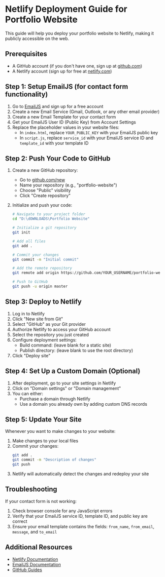 # Netlify Deployment Guide for Portfolio Website

This guide will help you deploy your portfolio website to Netlify, making it publicly accessible on the web.

## Prerequisites

- A GitHub account (if you don't have one, sign up at [github.com](https://github.com))
- A Netlify account (sign up for free at [netlify.com](https://netlify.com))

## Step 1: Setup EmailJS (for contact form functionality)

1. Go to [EmailJS](https://www.emailjs.com/) and sign up for a free account
2. Create a new Email Service (Gmail, Outlook, or any other email provider)
3. Create a new Email Template for your contact form
4. Get your EmailJS User ID (Public Key) from Account Settings
5. Replace the placeholder values in your website files:
   - In `index.html`, replace `YOUR_PUBLIC_KEY` with your EmailJS public key
   - In `script.js`, replace `service_id` with your EmailJS service ID and `template_id` with your template ID

## Step 2: Push Your Code to GitHub

1. Create a new GitHub repository:
   - Go to [github.com/new](https://github.com/new)
   - Name your repository (e.g., "portfolio-website")
   - Choose "Public" visibility
   - Click "Create repository"

2. Initialize and push your code:
   ```bash
   # Navigate to your project folder
   cd "D:\dOWNLOADS\Portfolio Website"
   
   # Initialize a git repository
   git init
   
   # Add all files
   git add .
   
   # Commit your changes
   git commit -m "Initial commit"
   
   # Add the remote repository
   git remote add origin https://github.com/YOUR_USERNAME/portfolio-website.git
   
   # Push to GitHub
   git push -u origin master
   ```

## Step 3: Deploy to Netlify

1. Log in to Netlify
2. Click "New site from Git"
3. Select "GitHub" as your Git provider
4. Authorize Netlify to access your GitHub account
5. Select the repository you just created
6. Configure deployment settings:
   - Build command: (leave blank for a static site)
   - Publish directory: (leave blank to use the root directory)
7. Click "Deploy site"

## Step 4: Set Up a Custom Domain (Optional)

1. After deployment, go to your site settings in Netlify
2. Click on "Domain settings" or "Domain management"
3. You can either:
   - Purchase a domain through Netlify
   - Use a domain you already own by adding custom DNS records

## Step 5: Update Your Site

Whenever you want to make changes to your website:

1. Make changes to your local files
2. Commit your changes:
   ```bash
   git add .
   git commit -m "Description of changes"
   git push
   ```
3. Netlify will automatically detect the changes and redeploy your site

## Troubleshooting

If your contact form is not working:
1. Check browser console for any JavaScript errors
2. Verify that your EmailJS service ID, template ID, and public key are correct
3. Ensure your email template contains the fields: `from_name`, `from_email`, `message`, and `to_email`

## Additional Resources

- [Netlify Documentation](https://docs.netlify.com/)
- [EmailJS Documentation](https://www.emailjs.com/docs/)
- [GitHub Guides](https://guides.github.com/) 